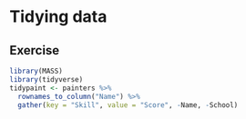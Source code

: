 Tidying data
================

## Exercise

``` r
library(MASS)
library(tidyverse)
tidypaint <- painters %>% 
  rownames_to_column("Name") %>% 
  gather(key = "Skill", value = "Score", -Name, -School)
```
